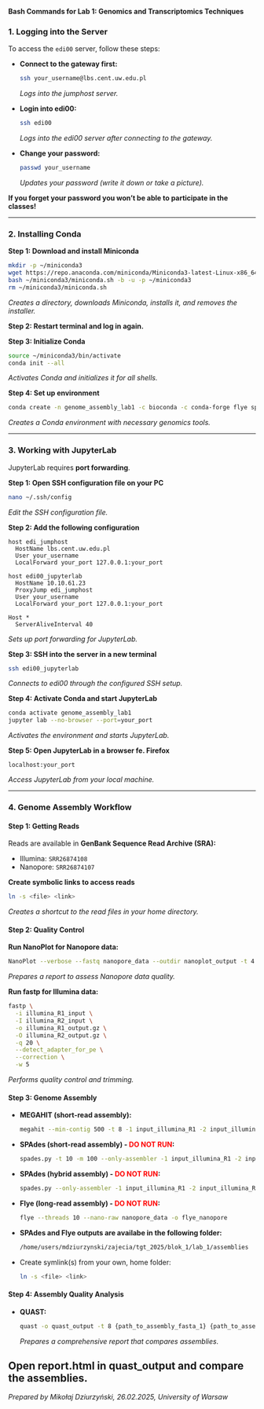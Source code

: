 

**Bash Commands for Lab 1: Genomics and Transcriptomics Techniques**

### **1. Logging into the Server**
To access the `edi00` server, follow these steps:

- **Connect to the gateway first:**  
  ```bash
  ssh your_username@lbs.cent.uw.edu.pl
  ```
  _Logs into the jumphost server._

- **Login into edi00:**  
  ```bash
  ssh edi00
  ```
  _Logs into the edi00 server after connecting to the gateway._

- **Change your password:**  
  ```bash
  passwd your_username
  ```
  _Updates your password (write it down or take a picture)._ 

**If you forget your password you won’t be able to participate in the classes!**

---

### **2. Installing Conda**
**Step 1: Download and install Miniconda**
  ```bash
  mkdir -p ~/miniconda3
  wget https://repo.anaconda.com/miniconda/Miniconda3-latest-Linux-x86_64.sh -O ~/miniconda3/miniconda.sh
  bash ~/miniconda3/miniconda.sh -b -u -p ~/miniconda3
  rm ~/miniconda3/miniconda.sh
  ```
_Creates a directory, downloads Miniconda, installs it, and removes the installer._

**Step 2: Restart terminal and log in again.**


**Step 3: Initialize Conda**
  ```bash
  source ~/miniconda3/bin/activate
  conda init --all
  ```
_Activates Conda and initializes it for all shells._

**Step 4: Set up environment**
  ```bash
  conda create -n genome_assembly_lab1 -c bioconda -c conda-forge flye spades quast megahit sra-tools fastp fastqc nanoplot jupyterlab
  ```
_Creates a Conda environment with necessary genomics tools._

---

### **3. Working with JupyterLab**
JupyterLab requires **port forwarding**.

**Step 1: Open SSH configuration file on your PC**
  ```bash
  nano ~/.ssh/config
  ```
_Edit the SSH configuration file._

**Step 2: Add the following configuration**
  ```
  host edi_jumphost
    HostName lbs.cent.uw.edu.pl
    User your_username
    LocalForward your_port 127.0.0.1:your_port
  
  host edi00_jupyterlab
    HostName 10.10.61.23
    ProxyJump edi_jumphost
    User your_username
    LocalForward your_port 127.0.0.1:your_port
  
  Host *
    ServerAliveInterval 40
  ```
_Sets up port forwarding for JupyterLab._

**Step 3: SSH into the server in a new terminal**
  ```bash
  ssh edi00_jupyterlab
  ```
_Connects to edi00 through the configured SSH setup._

**Step 4: Activate Conda and start JupyterLab**
  ```bash
  conda activate genome_assembly_lab1
  jupyter lab --no-browser --port=your_port
  ```
_Activates the environment and starts JupyterLab._

**Step 5: Open JupyterLab in a browser fe. Firefox**
  ```
  localhost:your_port
  ```
_Access JupyterLab from your local machine._

---

### **4. Genome Assembly Workflow**
#### **Step 1: Getting Reads**
Reads are available in **GenBank Sequence Read Archive (SRA):**
- Illumina: `SRR26874108`
- Nanopore: `SRR26874107`

**Create symbolic links to access reads**
  ```bash
  ln -s <file> <link>
  ```
_Creates a shortcut to the read files in your home directory._

#### **Step 2: Quality Control**


**Run NanoPlot for Nanopore data:**
  ```bash
  NanoPlot --verbose --fastq nanopore_data --outdir nanoplot_output -t 4
  ```
_Prepares a report to assess Nanopore data quality._

**Run fastp for Illumina data:**
  ```bash
  fastp \
    -i illumina_R1_input \
    -I illumina_R2_input \
    -o illumina_R1_output.gz \
    -O illumina_R2_output.gz \
    -q 20 \
    --detect_adapter_for_pe \
    --correction \
    -w 5
  ```
  
_Performs quality control and trimming._

#### **Step 3: Genome Assembly**
- **MEGAHIT (short-read assembly):**
  ```bash
  megahit --min-contig 500 -t 8 -1 input_illumina_R1 -2 input_illumina_R2 -o megahit_illumina
  ```

- **SPAdes (short-read assembly) - <span style="color:red; font-weight:bold;">DO NOT RUN</span>:**
  ```bash
  spades.py -t 10 -m 100 --only-assembler -1 input_illumina_R1 -2 input_illumina_R2 -k 21,33,55,77,99,121 -o spades_illumina
  ```

- **SPAdes (hybrid assembly) - <span style="color:red; font-weight:bold;">DO NOT RUN</span>:**
  ```bash
  spades.py --only-assembler -1 input_illumina_R1 -2 input_illumina_R2 --nanopore nanopore_data -o spades_hybrid_output -k 21,33,55,77,99,121 -t 10 -m 100
  ```

- **Flye (long-read assembly) - <span style="color:red; font-weight:bold;">DO NOT RUN</span>:**
  ```bash
  flye --threads 10 --nano-raw nanopore_data -o flye_nanopore
  ```

- **SPAdes and Flye outputs are availabe in the following folder:**
  ```bash
  /home/users/mdziurzynski/zajecia/tgt_2025/blok_1/lab_1/assemblies
  ```
- Create symlink(s) from your own, home folder:
  ```bash
  ln -s <file> <link>
  ```

#### **Step 4: Assembly Quality Analysis**
- **QUAST:**
  ```bash
  quast -o quast_output -t 8 {path_to_assembly_fasta_1} {path_to_assembly_fasta_2} etc.
  ```
  _Prepares a comprehensive report that compares assemblies._

Open report.html in quast_output and compare the assemblies.
---


_Prepared by Mikołaj Dziurzyński, 26.02.2025, University of Warsaw_


